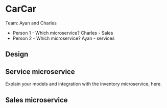 # CarCar

Team: Ayan and Charles

* Person 1 - Which microservice? Charles - Sales
* Person 2 - Which microservice? Ayan - services

## Design

## Service microservice

Explain your models and integration with the inventory
microservice, here.

## Sales microservice


